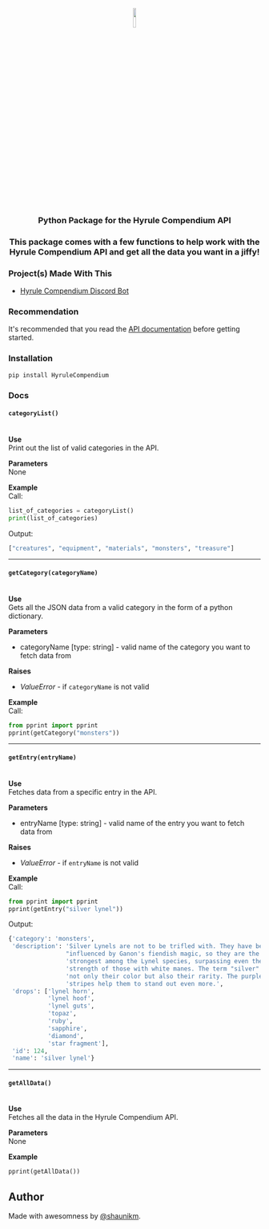 <p align="center">
<img src="https://upload.wikimedia.org/wikipedia/commons/thumb/c/c3/Python-logo-notext.svg/768px-Python-logo-notext.svg.png" width="10%">
<h3 align="center">Python Package for the Hyrule Compendium API<h3>
<p align="center">This package comes with a few functions to help work with the Hyrule Compendium API and get all the data you want in a jiffy!</p>
</p>

### Project(s) Made With This
- [Hyrule Compendium Discord Bot](https://github.com/shaunikm/HyruleCompendium-Bot)

### Recommendation
It's recommended that you read the [API documentation](https://github.com/Hyrule-Compendium-API/Hyrule-Compendium-API/blob/master/README.md) before getting started.

### Installation
```
pip install HyruleCompendium
```

### Docs

#### `categoryList()`
\
**Use** \
Print out the list of valid categories in the API.

**Parameters** \
None

**Example** \
Call:
```python
list_of_categories = categoryList()
print(list_of_categories)
```
Output:
```python
["creatures", "equipment", "materials", "monsters", "treasure"]
```
---
#### `getCategory(categoryName)`
\
**Use** \
Gets all the JSON data from a valid category in the form of a python dictionary.

**Parameters**
- categoryName [type: string] - valid name of the category you want to fetch data from

**Raises**
 - *ValueError* - if <code>categoryName</code> is not valid

**Example** \
Call:
```python
from pprint import pprint
pprint(getCategory("monsters"))
```
---
#### `getEntry(entryName)`
\
**Use** \
Fetches data from a specific entry in the API.

**Parameters**
- entryName [type: string] - valid name of the entry you want to fetch data from

**Raises**
- *ValueError* - if <code>entryName</code> is not valid

**Example** \
Call:
```python
from pprint import pprint
pprint(getEntry("silver lynel"))
```
Output:
```python
{'category': 'monsters',
 'description': 'Silver Lynels are not to be trifled with. They have been '
                "influenced by Ganon's fiendish magic, so they are the "
                'strongest among the Lynel species, surpassing even the '
                'strength of those with white manes. The term "silver" denotes '
                'not only their color but also their rarity. The purple '
                'stripes help them to stand out even more.',
 'drops': ['lynel horn',
           'lynel hoof',
           'lynel guts',
           'topaz',
           'ruby',
           'sapphire',
           'diamond',
           'star fragment'],
 'id': 124,
 'name': 'silver lynel'}
```
---
#### `getAllData()`
\
**Use** \
Fetches all the data in the Hyrule Compendium API.

**Parameters** \
None

**Example**
```python
pprint(getAllData())
```

## Author
Made with awesomness by [@shaunikm](https://github.com/shaunikm).
